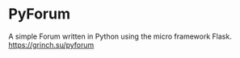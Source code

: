 # PyForum
A simple Forum written in Python using the micro framework Flask. https://grinch.su/pyforum
